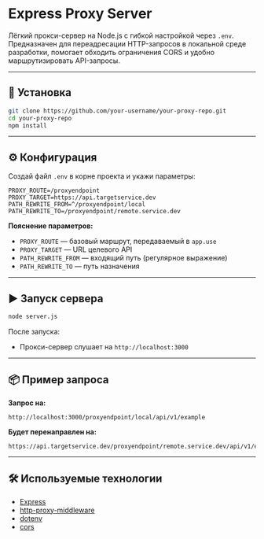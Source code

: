 # Express Proxy Server

Лёгкий прокси-сервер на Node.js с гибкой настройкой через `.env`.  
Предназначен для переадресации HTTP-запросов в локальной среде разработки, помогает обходить ограничения CORS и удобно маршрутизировать API-запросы.

---

## 🚀 Установка

```bash
git clone https://github.com/your-username/your-proxy-repo.git
cd your-proxy-repo
npm install
```

---

## ⚙️ Конфигурация

Создай файл `.env` в корне проекта и укажи параметры:

```env
PROXY_ROUTE=/proxyendpoint
PROXY_TARGET=https://api.targetservice.dev
PATH_REWRITE_FROM=^/proxyendpoint/local
PATH_REWRITE_TO=/proxyendpoint/remote.service.dev
```

**Пояснение параметров:**

- `PROXY_ROUTE` — базовый маршрут, передаваемый в `app.use`
- `PROXY_TARGET` — URL целевого API
- `PATH_REWRITE_FROM` — входящий путь (регулярное выражение)
- `PATH_REWRITE_TO` — путь назначения

---

## ▶️ Запуск сервера

```bash
node server.js
```

После запуска:

- Прокси-сервер слушает на `http://localhost:3000`

---

## 📦 Пример запроса

**Запрос на:**

```
http://localhost:3000/proxyendpoint/local/api/v1/example
```

**Будет перенаправлен на:**

```
https://api.targetservice.dev/proxyendpoint/remote.service.dev/api/v1/example
```

---

## 🛠 Используемые технологии

- [Express](https://expressjs.com/)
- [http-proxy-middleware](https://github.com/chimurai/http-proxy-middleware)
- [dotenv](https://github.com/motdotla/dotenv)
- [cors](https://github.com/expressjs/cors)